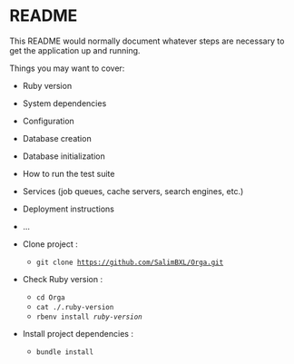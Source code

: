 # README

This README would normally document whatever steps are necessary to get the
application up and running.

Things you may want to cover:

* Ruby version

* System dependencies

* Configuration

* Database creation

* Database initialization

* How to run the test suite

* Services (job queues, cache servers, search engines, etc.)

* Deployment instructions

* ...



* Clone project : 
    * <code>git clone https://github.com/SalimBXL/Orga.git</code>
* Check Ruby version :
    * <code>cd Orga</code>
    * <code>cat ./.ruby-version</code>
    * <code>rbenv install <em>ruby-version</em></code>
* Install project dependencies : 
    * <code>bundle install</code>

